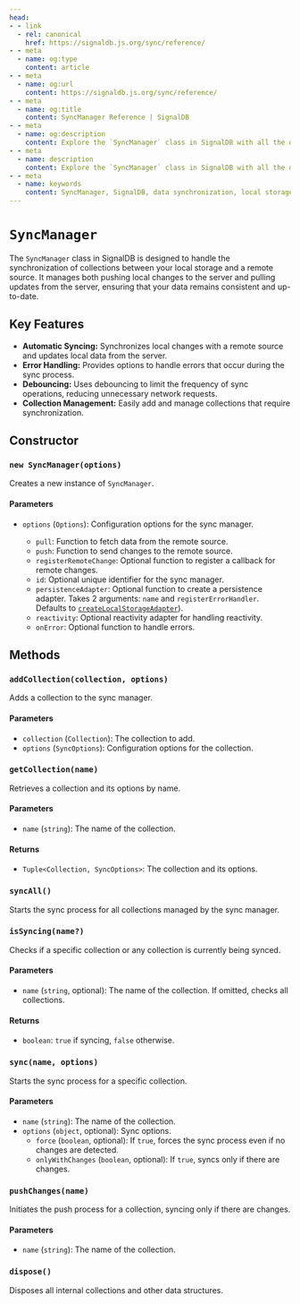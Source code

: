 ```yaml
---
head:
- - link
  - rel: canonical
    href: https://signaldb.js.org/sync/reference/
- - meta
  - name: og:type
    content: article
- - meta
  - name: og:url
    content: https://signaldb.js.org/sync/reference/
- - meta
  - name: og:title
    content: SyncManager Reference | SignalDB
- - meta
  - name: og:description
    content: Explore the `SyncManager` class in SignalDB with all the details you need to efficiently manage data synchronization between local storage and remote sources.
- - meta
  - name: description
    content: Explore the `SyncManager` class in SignalDB with all the details you need to efficiently manage data synchronization between local storage and remote sources.
- - meta
  - name: keywords
    content: SyncManager, SignalDB, data synchronization, local storage, remote source, JavaScript, error handling, debouncing, collection management, sync process, reactivity adapter
---
```

# `SyncManager`

The `SyncManager` class in SignalDB is designed to handle the synchronization of collections between your local storage and a remote source. It manages both pushing local changes to the server and pulling updates from the server, ensuring that your data remains consistent and up-to-date.

## Key Features

- **Automatic Syncing:** Synchronizes local changes with a remote source and updates local data from the server.
- **Error Handling:** Provides options to handle errors that occur during the sync process.
- **Debouncing:** Uses debouncing to limit the frequency of sync operations, reducing unnecessary network requests.
- **Collection Management:** Easily add and manage collections that require synchronization.

## Constructor

### `new SyncManager(options)`

Creates a new instance of `SyncManager`.

#### Parameters

- `options` (`Options`): Configuration options for the sync manager.

  - `pull`: Function to fetch data from the remote source.
  - `push`: Function to send changes to the remote source.
  - `registerRemoteChange`: Optional function to register a callback for remote changes.
  - `id`: Optional unique identifier for the sync manager.
  - `persistenceAdapter`: Optional function to create a persistence adapter. Takes 2 arguments: `name` and `registerErrorHandler`. Defaults to [`createLocalStorageAdapter`](/data-persistence/local-storage/)).
  - `reactivity`: Optional reactivity adapter for handling reactivity.
  - `onError`: Optional function to handle errors.

## Methods

### `addCollection(collection, options)`

Adds a collection to the sync manager.

#### Parameters

- `collection` (`Collection`): The collection to add.
- `options` (`SyncOptions`): Configuration options for the collection.

### `getCollection(name)`

Retrieves a collection and its options by name.

#### Parameters

- `name` (`string`): The name of the collection.

#### Returns

- `Tuple<Collection, SyncOptions>`: The collection and its options.

### `syncAll()`

Starts the sync process for all collections managed by the sync manager.

### `isSyncing(name?)`

Checks if a specific collection or any collection is currently being synced.

#### Parameters

- `name` (`string`, optional): The name of the collection. If omitted, checks all collections.

#### Returns

- `boolean`: `true` if syncing, `false` otherwise.

### `sync(name, options)`

Starts the sync process for a specific collection.

#### Parameters

- `name` (`string`): The name of the collection.
- `options` (`object`, optional): Sync options.
  - `force` (`boolean`, optional): If `true`, forces the sync process even if no changes are detected.
  - `onlyWithChanges` (`boolean`, optional): If `true`, syncs only if there are changes.

### `pushChanges(name)`

Initiates the push process for a collection, syncing only if there are changes.

#### Parameters

- `name` (`string`): The name of the collection.

### `dispose()`

Disposes all internal collections and other data structures.
